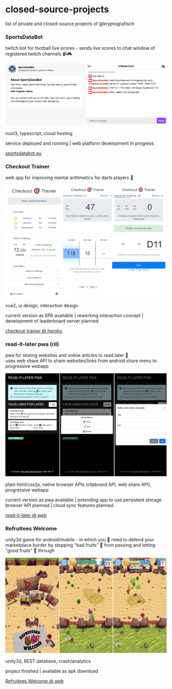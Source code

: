# closed-source-projects

list of private and closed-source projects of @kryptografisch

### SportsDataBot

twitch bot for football live scores - sends live scores to chat window of registered twitch channels 📹🎮

![sportdatabot screenshot](assets/sportsdatabot.png)

nuxt3, typescript, cloud hosting

service deployed and running | web platform development in progress

[sportsdatabot.eu](https://sportsdatabot.eu)

### Checkout Trainer

web app for improving mental arithmetics for darts players 🎯

![checkout-trainer screenshots](assets/checkout-trainer.png)

vue2, ui design, interaction design

current version as SPA available | reworking interaction concept | development of leaderboard server planned

[checkout-trainer @ heroku](http://checkout-trainer.herokuapp.com)

### read-it-later pwa (ril)

pwa for storing websites and online articles to read later 📓\
uses web share API to share websites/links from android share menu to progressive webapp

![read-it-later screenshots](assets/read-it-later.png)

plain html/css/js, native browser APIs (clipboard API, web share API), progressive webapp

current version as pwa available | extending app to use persistent storage browser API planned | cloud sync features planned

[read-it-later @ web](https://ril.kryptografische.biz)

### Refruitees Welcome

unity3d game for android/mobile - in which you 🍊 need to defend your marketplace border by stopping "bad fruits" 🥑 from passing and letting "good fruits" 🍐 through

![Refruitees Welcome screenshots](assets/refruitees-welcome.png)

unity3d, REST database, crash/analytics

project finished | available as apk download

[Refruitees Welcome @ web](https://refruitees-welcome.kryptografische.biz)
